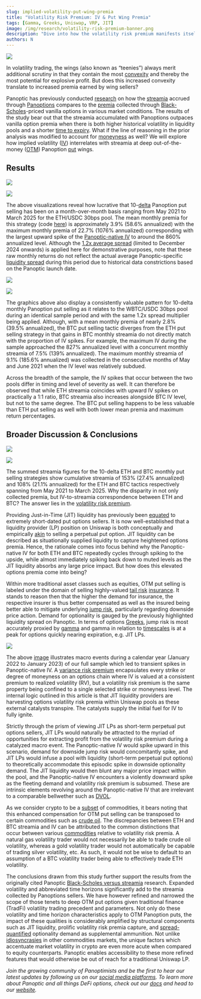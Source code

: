 ```yaml
---
slug: implied-volatility-put-wing-premia
title: "Volatility Risk Premium: IV & Put Wing Premia"
tags: [Gamma, Greeks, Uniswap, VRP, JIT]
image: /img/research/volatility-risk-premium-banner.png
description: "Dive into how the volatility risk premium manifests itself in OTM put options as well as how this premium can be exploited on the Panoptic platform."
authors: N
---
```


![](./volatility-risk-premium-banner.png)

In volatility trading, the wings (also known as “teenies”) always merit additional scrutiny in that they contain the most [convexity](/research/gamma-scalping#positive-convexity) and thereby the most potential for explosive profit. But does this increased convexity translate to increased premia earned by wing sellers?

  

Panoptic has previously conducted [research](/research/streamia-vs-black-scholes) on how the [streamia](/research/streamia-101) accrued through [Panoptions](/docs/terms/panoption) compares to the [premia](/docs/terms/premium) collected through [Black-Scholes](/docs/terms/blackscholes)-priced vanilla options in various market conditions. The results of the study bear out that the streamia accumulated with Panoptions outpaces vanilla option premia when there is both higher historical volatility in liquidity pools and a shorter [time to expiry](/research/essential-options-strategies-to-know#how-panoptics-perpetual-options-have-effective-dtes). What if the line of reasoning in the prior analysis was modified to account for [moneyness](/docs/product/moneyness) as well? We will explore how implied volatility ([IV](/docs/terms/implied_volatility)) interrelates with streamia at deep out-of-the-money ([OTM](/docs/terms/out_of_the_money)) Panoption [put](/docs/terms/put) wings.

  

## Results

![](./01.png)


![](./02.png)

The above visualizations reveal how lucrative that 10-[delta](/research/understanding-delta-risk#what-is-delta) Panoption put selling has been on a month-over-month basis ranging from May 2021 to March 2025 for the ETH/USDC 30bps pool. The mean monthly premia for this strategy (code [here](https://github.com/panoptic-labs/research/tree/main/_research-bites/20250409)) is approximately 3.9% (58.6% annualized) with the maximum monthly premia of 22.7% (1076% annualized) corresponding with the largest upward spike of the [Panoptic-native IV](/research/new-formulation-implied-volatility) to around the 860% annualized level. Although the [1.2x average spread](/research/loss-versus-panoptic-why-lps-are-losing) (limited to December 2024 onwards) is applied here for demonstrative purposes, note that these raw monthly returns do not reflect the actual average Panoptic-specific [liquidity spread](/research/liquidity-spread) during this period due to historical data constrictions based on the Panoptic launch date.

![](./03.png)
  

![](./04.png)

The graphics above also display a consistently valuable pattern for 10-delta monthly Panoption put selling as it relates to the WBTC/USDC 30bps pool during an identical sample period and with the same 1.2x spread multiplier being applied. Although, with a mean monthly premia of nearly 2.8% (39.5% annualized), the BTC put selling tactic diverges from the ETH put selling strategy in that gains in BTC monthly streamia do not directly match with the proportion of IV spikes. For example, the maximum IV during the sample approached the 827% annualized level with a concurrent monthly streamia of 7.5% (139% annualized). The maximum monthly streamia of 9.1% (185.6% annualized) was collected in the consecutive months of May and June 2021 when the IV level was relatively subdued.

  

Across the breadth of the sample, the IV spikes that occur between the two pools differ in timing and level of severity as well. It can therefore be observed that while ETH streamia coincides with upward IV spikes on practically a 1:1 ratio, BTC streamia also increases alongside BTC IV level, but not to the same degree. The BTC put selling happens to be less valuable than ETH put selling as well with both lower mean premia and maximum return percentages.

  

## Broader Discussion & Conclusions

  

![](./05.png)

  

![](./06.png)

The summed streamia figures for the 10-delta ETH and BTC monthly put selling strategies show cumulative streamia of 153% (27.4% annualized) and 108% (21.1% annualized) for the ETH and BTC tactics respectively spanning from May 2021 to March 2025. Why the disparity in not only collected premia, but IV-to-streamia correspondence between ETH and BTC? The answer lies in the [volatility risk premium](https://www.amazon.com/Positional-Option-Trading-Wiley/dp/1119583519).

  

Providing Just-in-Time (JIT) liquidity has previously been [equated](/research/demystifying-IL-LVR-JIT-MEV#3-just-in-time-jit-liquidity) to extremely short-dated put options sellers. It is now well-established that a liquidity provider (LP) position on Uniswap is both conceptually and empirically [akin](/blog/uniswap-lp-equals-options#lps-are-options-sellers) to selling a perpetual put option. JIT liquidity can be described as situationally supplied liquidity to capture heightened options premia. Hence, the rationale comes into focus behind why the Panoptic-native IV for both ETH and BTC repeatedly cycles through spiking to the upside, while almost immediately spiking back down to muted levels as the JIT liquidity absorbs any large price impact. But how does this elevated options premia come into being?

  

Within more traditional asset classes such as equities, OTM put selling is labeled under the domain of selling highly-valued [tail risk](/research/uniswap-violates-geometric-brownian-motion)  [insurance](https://papers.ssrn.com/sol3/papers.cfm?abstract_id=2990542). It stands to reason then that the higher the demand for insurance, the respective insurer is thus better compensated as well as the insured being better able to mitigate underlying [jump risk](https://papers.ssrn.com/sol3/papers.cfm?abstract_id=2909163), particularly regarding downside price action. Demand for optionality is gauged by the previously highlighted liquidity spread on Panoptic. In terms of options [Greeks](/research/understanding-the-greeks-series), jump risk is most accurately proxied by [gamma](/research/understanding-the-greeks-series#gamma-%CE%B3) and gamma in relation to [timescales](/research/timescales-in-panoptic) is at a peak for options quickly nearing expiration, e.g. JIT LPs.

  

![](./07.jpg)

The above [image](/research/stay-in-range-uniswap-v3) illustrates macro events during a calendar year (January 2022 to January 2023) of our full sample which led to transient spikes in Panoptic-native IV. A [variance risk premium](/research/reverse-gamma-scalping#variance-risk-premium) encapsulates every strike or degree of moneyness on an options chain where IV is valued at a consistent premium to realized volatility (RV), but a volatility risk premium is the same property being confined to a single selected strike or moneyness level. The internal logic outlined in this article is that JIT liquidity providers are harvesting options volatility risk premia within Uniswap pools as these external catalysts transpire. The catalysts supply the initial fuel for IV to fully ignite.

  

Strictly through the prism of viewing JIT LPs as short-term perpetual put options sellers, JIT LPs would naturally be attracted to the myriad of opportunities for extracting profit from the volatility risk premium during a catalyzed macro event. The Panoptic-native IV would spike upward in this scenario, demand for downside jump risk would concomitantly spike, and JIT LPs would infuse a pool with liquidity (short-term perpetual put options) to theoretically accommodate this episodic spike in downside optionality demand. The JIT liquidity would then blunt any major price impact within the pool, and the Panoptic-native IV encounters a violently downward spike as the fleeting demand and volatility risk premium is subsumed. These are intrinsic elements revolving around the Panoptic-native IV that are irrelevant to a comparable bellwether such as [DVOL](/research/comparing-uniswap-deribit-implied-volatilities).

  

As we consider crypto to be a [subset](/research/derivatives-solve-uniswap-doom-loop) of commodities, it bears noting that this enhanced compensation for OTM put selling can be transposed to certain commodities such as [crude oil](https://jpmcc-gcard.com/digest-uploads/2021-winter/GCARD%20Bouchouev%20Winter%202021.pdf). The discrepancies between ETH and BTC streamia and IV can be attributed to the common distinctions that occur between various [commodities](https://www.amazon.com/Retail-Options-Trading-Andrew-Mack/dp/B0DLBCWGBS) relative to volatility risk premia. A natural gas volatility trader would not necessarily be able to trade crude oil volatility, whereas a gold volatility trader would not automatically be capable of trading silver volatility, etc. As such, it would not be wise to default to an assumption of a BTC volatility trader being able to effectively trade ETH volatility.

  

The conclusions drawn from this study further support the results from the originally cited Panoptic [Black-Scholes versus streamia](/research/streamia-vs-black-scholes) research. Expanded volatility and abbreviated time horizons significantly add to the streamia collected by Panoptions sellers. We have however refined and narrowed the scope of those tenets to deep OTM put options given traditional finance (TradFi) volatility trading precedent and parameters. Not only do these volatility and time horizon characteristics apply to OTM Panoption puts, the impact of these qualities is considerably amplified by structural components such as JIT liquidity, prolific volatility risk premia capture, and [spread-quantified](https://x.com/guil_lambert/status/1882533579097518560) optionality demand as supplemental ammunition. Not unlike [idiosyncrasies](https://www.amazon.com/Virtual-Barrels-Quantitative-Springer-Economics/dp/3031361539) in other commodities markets, the unique factors which accentuate market volatility in crypto are even more acute when compared to equity counterparts. Panoptic enables accessibility to these more refined features that would otherwise be out of reach for a traditional Uniswap LP.

*Join the growing community of Panoptimists and be the first to hear our latest updates by following us on our [social media platforms](https://links.panoptic.xyz/all). To learn more about Panoptic and all things DeFi options, check out our [docs](/docs/intro) and head to our [website](https://panoptic.xyz/).*
